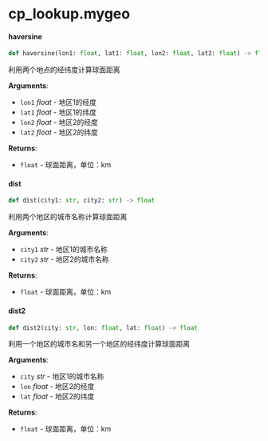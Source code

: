 <a id="cp_lookup.mygeo"></a>

# cp\_lookup.mygeo

<a id="cp_lookup.mygeo.haversine"></a>

#### haversine

```python
def haversine(lon1: float, lat1: float, lon2: float, lat2: float) -> float
```

利用两个地点的经纬度计算球面距离

**Arguments**:

- `lon1` _float_ - 地区1的经度
- `lat1` _float_ - 地区1的纬度
- `lon2` _float_ - 地区2的经度
- `lat2` _float_ - 地区2的纬度
  

**Returns**:

- `float` - 球面距离，单位：km

<a id="cp_lookup.mygeo.dist"></a>

#### dist

```python
def dist(city1: str, city2: str) -> float
```

利用两个地区的城市名称计算球面距离

**Arguments**:

- `city1` _str_ - 地区1的城市名称
- `city2` _str_ - 地区2的城市名称
  

**Returns**:

- `float` - 球面距离，单位：km

<a id="cp_lookup.mygeo.dist2"></a>

#### dist2

```python
def dist2(city: str, lon: float, lat: float) -> float
```

利用一个地区的城市名和另一个地区的经纬度计算球面距离

**Arguments**:

- `city` _str_ - 地区1的城市名称
- `lon` _float_ - 地区2的经度
- `lat` _float_ - 地区2的纬度
  

**Returns**:

- `float` - 球面距离，单位：km


